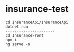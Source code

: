 # insurance-test

```console
cd InsuranceApi/InsuranceApi
dotnet run
----------------------
cd InsuranceFront
npm i
ng serve -o
```
